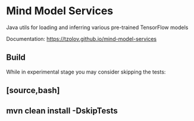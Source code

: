 # Mind Model Services

Java utils for loading and inferring various pre-trained TensorFlow models

Documentation: https://tzolov.github.io/mind-model-services

## Build

While in experimental stage you may consider skipping the tests:

[source,bash]
----
mvn clean install -DskipTests
----

